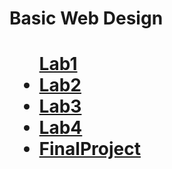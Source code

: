 <h1>Basic Web Design<h1>

<ul>
<a href="Lab1/index.html" target="_blank">Lab1</a>
<li><a href="Lab2/index.html" target="_blank">Lab2</a></li>
<li><a href="Lab3/index.html" target="_blank">Lab3</a></li>
<li><a href="Lab4/index.html" target="_blank">Lab4</a></li>
<li><a href="FinalProject/index.html" target="_blank">FinalProject</a></li>
</ul>
